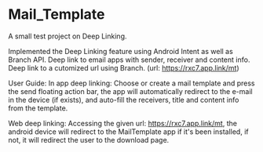 # Mail_Template
A small test project on Deep Linking.

Implemented the Deep Linking feature using Android Intent as well as Branch API.
Deep link to email apps with sender, receiver and content info.
Deep link to a cutomized url using Branch. (url: https://rxc7.app.link/mt)

User Guide:
In app deep linking: Choose or create a mail template and press the send floating action bar, 
                     the app will automatically redirect to the e-mail in the device (if exists),
                     and  auto-fill the receivers, title and content info from the template.

Web deep linking: Accessing the given url: https://rxc7.app.link/mt, 
                  the android device will redirect to the MailTemplate app if it's been installed,
                  if not, it will redirect the user to the download page.
